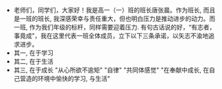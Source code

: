 - 老师们，同学们，大家好！我是高一（一）班的班长唐张晨。作为班长, 而且是一班的班长, 我深感荣幸与责任重大，但也明白压力是推动进步的动力。而一班, 作为我们年级的标杆，同样需要迎着压力. 有句古话说的好，“有志者，事竟成”，我在这里代表一班全体成员，立下以下三条承诺，以矢志不渝地追求进步。
- 其一, 在于学习
- 其二, 在于生活
- 其三, 在于成长 "从心所欲不逾矩" "自律" "共同体感觉" "在奉献中成长, 在自己营造的环境中愉快的学习, 与生活"